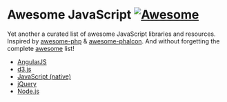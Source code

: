 # Awesome JavaScript [![Awesome](https://cdn.rawgit.com/sindresorhus/awesome/d7305f38d29fed78fa85652e3a63e154dd8e8829/media/badge.svg)](https://github.com/tfont/awesome-javascript) 

Yet another a curated list of awesome JavaScript libraries and resources.
<br/>Inspired by [awesome-php](https://github.com/ziadoz/awesome-php) & [awesome-phalcon](https://github.com/sergeyklay/awesome-phalcon). And without forgetting the complete [awesome](https://github.com/sindresorhus/awesome) list!

- [AngularJS](AngularJS.md)
- [d3.js](d3.js.md)
- [JavaScript (native)](JavaScript.md)
- [jQuery](jQuery.md)
- [Node.js](Node.js.md)
